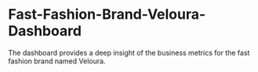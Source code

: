 # Fast-Fashion-Brand-Veloura-Dashboard
The dashboard provides a deep insight of the business metrics for the fast fashion brand named Veloura.
